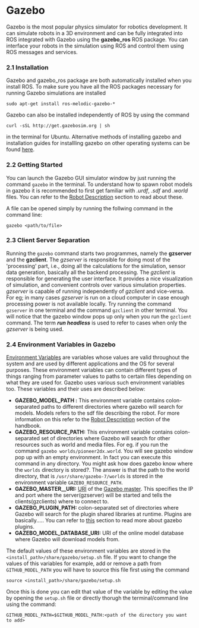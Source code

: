 # Gazebo

Gazebo is the most popular physics simulator for robotics development. It can simulate robots in a
3D environment and can be fully integrated into ROS integrated with Gazebo using the
**gazebo_ros** ROS package. You can interface your robots in the simulation using ROS
and control them using ROS messages and services.

### 2.1 Installation

Gazebo and gazebo_ros package are both automatically installed when you install ROS. To make sure you have all the
ROS packages necessary for running Gazebo simulations are installed

`sudo apt-get install ros-melodic-gazebo-*`

Gazebo can also be installed independently of ROS by using the command

`curl -sSL http://get.gazebosim.org | sh`

in the terminal for Ubuntu. Alternative methods of installing gazebo and installation guides for installling gazebo on other operating systems can be found [here](http://gazebosim.org/tutorials?cat=install).

### 2.2 Getting Started

You can launch the Gazebo GUI simulator window by just running the command `gazebo`
in the terminal. To understand how to spawn robot models in gazebo it is recommended to first get familiar with _.urdf_, _.sdf_ and _.world_ files. You can refer to the [Robot Description]() section to read about these.

A file can be opened simply by running the follwing command in the command line:

`gazebo <path/to/file>`

### 2.3 Client Server Separation

Running the `gazebo` command starts two programmes, namely the **gzserver** and the **gzclient**. The _gzserver_ is responsible for doing most of the 'processing' part, i.e., doing all the calculations for the simulation, sensor data generation, basically all the backend processing. The _gzclient_ is responsible for generating the user interface. It provides a nice visualization of simulation, and convenient controls over various simulation properties. _gzserver_ is capable of running independently of _gzclient_ and vice-versa. For eg; in many cases _gzserver_ is run on a cloud computer in case enough processing power is not available locally. Try running the command `gzserver` in one terminal and the command `gzclient` in other terminal. You will notice that the gazebo window pops up only when you run the `gzclient` command. The term **_run headless_** is used to refer to cases when only the _gzserver_ is being used.

### 2.4 Environment Variables in Gazebo

[Environment Variables]() are variables whose values are valid throughout the system and are used by different applications and the OS for several purposes. These environment variables can contain different types of things ranging from parameter values to paths to certain files depending on what they are used for. Gazebo uses various such environment variables too. These variables and their uses are described below:

* **GAZEBO_MODEL_PATH :** This environment variable contains colon-separated paths to different directories where gazebo will search for models. Models refers to the sdf file describing the robot. For more information on this refer to the [Robot Description]() section of the handbook.
  &nbsp;
* **GAZEBO_RESOURCE_PATH:** This environment variable contains colon-separated set of directories where Gazebo will search for other resources such as world and media files. For eg. if you run the command `gazebo worlds/pioneer2dx.world`. You will see gazebo window pop up with an empty environment. In fact you can execute this command in any directory. You might ask how does gazebo know where the `worlds`  directory is stored?. The answer is that the path to the world directory, that is `/usr/share/gazebo-7/worlds` is stored in the environment variable `GAZEBO_RESOURCE_PATH`.
&nbsp;
* **GAZEBO_MASTER__URI:** [URI]() of the [Gazebo master](). This specifies the IP and port where the server(gzserver) will be started and tells the clients(gzclients) where to connect to.
&nbsp;
* **GAZEBO_PLUGIN_PATH:** colon-separated set of directories where Gazebo will search for the plugin shared libraries at runtime. Plugins are basically..... You can refer to [this]() section to read more about gazebo plugins.
&nbsp;
* **GAZEBO_MODEL_DATABASE_URI:** URI of the online model database where Gazebo will download models from.

The default values of these environment variables are stored in the `<install_path>/share/gazebo/setup.sh` file. If you want to change the values of this variables for example, add or remove a path from `GITHUB_MODEL_PATH` you will have to source this file first using the command

`source <install_path>/share/gazebo/setup.sh`

Once this is done you can edit that value of the variable by editing the value by opening the `setup.sh` file or directly thorugh the terminal/command line using the command:

`GITHUB_MODEL_PATH=$GITHUB_MODEL_PATH:<path of the directory you want to add>`